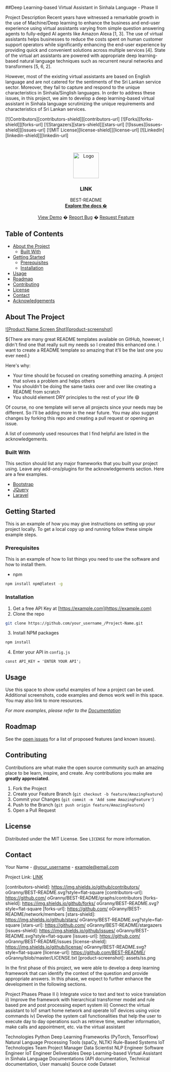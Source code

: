 ##Deep Learning-based Virtual Assistant in Sinhala Language - Phase II

Project Description
Recent years have witnessed a remarkable growth in the use of Machine/Deep learning to enhance the business and end-user experience using virtual assistants varying from simple question answering agents to fully-edged AI agents like Amazon Alexa [1, 3]. The use of virtual assistants helps businesses to reduce the costs spent on human customer support operators while significantly enhancing the end-user experience by providing quick and convenient solutions across multiple services [4]. State of the virtual art assistants are powered with appropriate deep learning-based natural language techniques such as recurrent neural networks and transformers [5, 6, 2].

However, most of the existing virtual assistants are based on English language and are not catered for the sentiments of the Sri Lankan service sector. Moreover, they fail to capture and respond to the unique characteristics in Sinhala/Singlish languages. In order to address these issues, in this project, we aim to develop a deep learning-based virtual assistant in Sinhala language scrutinizing the unique requirements and characteristics of Sri Lankan services.

<!--
repo name: BEST-README
description: An awesome README template to jumpstart your projects!
github name:  oGranny
link: LINK
logo path: assets/logo.png
screenshot: assets/ss.png
twitter: your_username
email: example@email.com
-->

<!-- PROJECT SHIELDS -->
[![Contributors][contributors-shield]][contributors-url]
[![Forks][forks-shield]][forks-url]
[![Stargazers][stars-shield]][stars-url]
[![Issues][issues-shield]][issues-url]
[![MIT License][license-shield]][license-url]
[![LinkedIn][linkedin-shield]][linkedin-url]


<!-- PROJECT LOGO -->
<br />
<p align="center">
    <a href="LINK">
        <img src="assets/logo.png" alt="Logo" width="80" height="80">
    </a>
    <h3 align="center">LINK</h3>
    <p align="center">
        BEST-README
        <br />
        <a href="LINK"><strong>Explore the docs �</strong></a>
        <br />
        <br />
        <a href="//github.com/BEST-README/ oGranny">View Demo</a>
        �
        <a href="LINK/issues">Report Bug</a>
        �
        <a href="LINK/issues">Request Feature</a>
    </p>
</p>



<!-- TABLE OF CONTENTS -->
## Table of Contents

* [About the Project](#about-the-project)
    * [Built With](#built-with)
* [Getting Started](#getting-started)
    * [Prerequisites](#prerequisites)
    * [Installation](#installation)
* [Usage](#usage)
* [Roadmap](#roadmap)
* [Contributing](#contributing)
* [License](#license)
* [Contact](#contact)
* [Acknowledgements](#acknowledgements)



<!-- ABOUT THE PROJECT -->
## About The Project

[![Product Name Screen Shot][product-screenshot]](assets/ss.png)

${There are many great README templates available on GitHub, however, I didn't find one that really suit my needs so I created this enhanced one. I want to create a README template so amazing that it'll be the last one you ever need.}

Here's why:
* Your time should be focused on creating something amazing. A project that solves a problem and helps others
* You shouldn't be doing the same tasks over and over like creating a README from scratch
* You should element DRY principles to the rest of your life :smile:

Of course, no one template will serve all projects since your needs may be different. So I'll be adding more in the near future. You may also suggest changes by forking this repo and creating a pull request or opening an issue.

A list of commonly used resources that I find helpful are listed in the acknowledgements.

### Built With
This section should list any major frameworks that you built your project using. Leave any add-ons/plugins for the acknowledgements section. Here are a few examples.
* [Bootstrap](https://getbootstrap.com)
* [JQuery](https://jquery.com)
* [Laravel](https://laravel.com)



<!-- GETTING STARTED -->
## Getting Started

This is an example of how you may give instructions on setting up your project locally.
To get a local copy up and running follow these simple example steps.

### Prerequisites

This is an example of how to list things you need to use the software and how to install them.
* npm
```sh
npm install npm@latest -g
```

### Installation

1. Get a free API Key at [https://example.com](https://example.com)
2. Clone the repo
```sh
git clone https://github.com/your_username_/Project-Name.git
```
3. Install NPM packages
```sh
npm install
```
4. Enter your API in `config.js`
```JS
const API_KEY = 'ENTER YOUR API';
```



<!-- USAGE EXAMPLES -->
## Usage

Use this space to show useful examples of how a project can be used. Additional screenshots, code examples and demos work well in this space. You may also link to more resources.

_For more examples, please refer to the [Documentation](LINK)_



<!-- ROADMAP -->
## Roadmap

See the [open issues](BEST-README/issues) for a list of proposed features (and known issues).



<!-- CONTRIBUTING -->
## Contributing

Contributions are what make the open source community such an amazing place to be learn, inspire, and create. Any contributions you make are **greatly appreciated**.

1. Fork the Project
2. Create your Feature Branch (`git checkout -b feature/AmazingFeature`)
3. Commit your Changes (`git commit -m 'Add some AmazingFeature'`)
4. Push to the Branch (`git push origin feature/AmazingFeature`)
5. Open a Pull Request



<!-- LICENSE -->
## License

Distributed under the MIT License. See `LICENSE` for more information.



<!-- CONTACT -->
## Contact

Your Name - [@your_username](https://twitter.com/your_username) - example@email.com

Project Link: [LINK](LINK)



<!-- MARKDOWN LINKS & IMAGES -->
<!-- https://www.markdownguide.org/basic-syntax/#reference-style-links -->
[contributors-shield]: https://img.shields.io/github/contributors/ oGranny/BEST-README.svg?style=flat-square
[contributors-url]: https://github.com/ oGranny/BEST-README/graphs/contributors
[forks-shield]: https://img.shields.io/github/forks/ oGranny/BEST-README.svg?style=flat-square
[forks-url]: https://github.com/ oGranny/BEST-README/network/members
[stars-shield]: https://img.shields.io/github/stars/ oGranny/BEST-README.svg?style=flat-square
[stars-url]: https://github.com/ oGranny/BEST-README/stargazers
[issues-shield]: https://img.shields.io/github/issues/ oGranny/BEST-README.svg?style=flat-square
[issues-url]: https://github.com/ oGranny/BEST-README/issues
[license-shield]: https://img.shields.io/github/license/ oGranny/BEST-README.svg?style=flat-square
[license-url]: https://github.com/BEST-README/ oGranny/blob/master/LICENSE.txt
[product-screenshot]: assets/ss.png

In the first phase of this project, we were able to develop a deep learning framework that can identify the context of the question and provide appropriate answers. In this phase, we expect to further enhance the development in the following sections.

Project Phases
Phase II
i) Integrate voice to text and text to voice translation
ii) Improve the framework with hierarchical transformer model and rule based pre and post processing expert system
iii) Connect the virtual assistant to IoT smart home network and operate IoT devices using voice commands
iv) Develop the system call functionalities that help the user to execute day to day operations such as retrieve time, weather information, make calls and appointment, etc. via the virtual assistant

Technologies
Python
Deep Learning Frameworks (PyTorch, TensorFlow)
Natural Language Processing Tools (spaCy, NLTK)
Rule-Based Systems
IoT Technologies
Team
Project Manager
Data Scientist
NLP Engineer
Software Engineer
IoT Engineer
Deliverables
Deep Learning-based Virtual Assistant in Sinhala Language
Documentations (API documentation, Technical documentation, User manuals)
Source code
Dataset